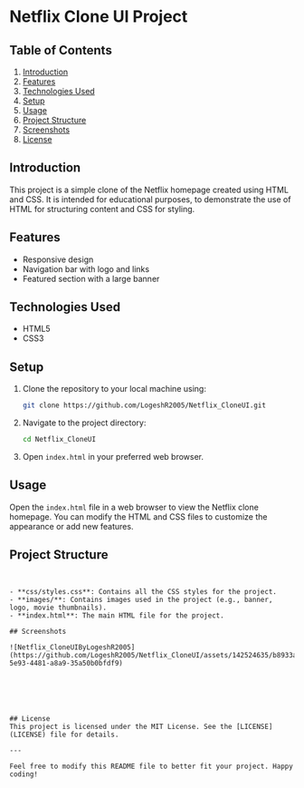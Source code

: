 # Netflix Clone UI Project

## Table of Contents
1. [Introduction](#introduction)
2. [Features](#features)
3. [Technologies Used](#technologies-used)
4. [Setup](#setup)
5. [Usage](#usage)
6. [Project Structure](#project-structure)
7. [Screenshots](#screenshots)
8. [License](#license)

## Introduction
This project is a simple clone of the Netflix homepage created using HTML and CSS. It is intended for educational purposes, to demonstrate the use of HTML for structuring content and CSS for styling.

## Features
- Responsive design
- Navigation bar with logo and links
- Featured section with a large banner


## Technologies Used
- HTML5
- CSS3

## Setup
1. Clone the repository to your local machine using:
    ```sh
    git clone https://github.com/LogeshR2005/Netflix_CloneUI.git
    ```
2. Navigate to the project directory:
    ```sh
    cd Netflix_CloneUI
    ```
3. Open `index.html` in your preferred web browser.

## Usage
Open the `index.html` file in a web browser to view the Netflix clone homepage. You can modify the HTML and CSS files to customize the appearance or add new features.

## Project Structure
```


- **css/styles.css**: Contains all the CSS styles for the project.
- **images/**: Contains images used in the project (e.g., banner, logo, movie thumbnails).
- **index.html**: The main HTML file for the project.

## Screenshots

![Netflix_CloneUIByLogeshR2005](https://github.com/LogeshR2005/Netflix_CloneUI/assets/142524635/b8933ad5-5e93-4481-a8a9-35a50b0bfdf9)






## License
This project is licensed under the MIT License. See the [LICENSE](LICENSE) file for details.

---

Feel free to modify this README file to better fit your project. Happy coding!






